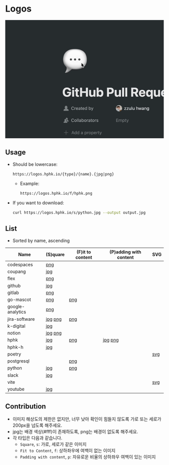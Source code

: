 # Logos

![demo](demo.gif)

## Usage

- Should be lowercase:

  ```
  https://logos.hphk.io/{type}/{name}.{jpg|png}
  ```

  - Example:

    ```
    https://logos.hphk.io/f/hphk.png
    ```

- If you want to download:

  ```bash
  curl https://logos.hphk.io/s/python.jpg --output output.jpg
  ```


## List

- Sorted by name, ascending

| Name | (S)quare | (F)it to content | (P)adding with content | SVG |
| ---- | ---- | ---- | ---- | ---- |
| codespaces | [png](s/codespaces.png) | | | |
| coupang | [jpg](s/coupang.jpg) | | | |
| flex | [png](s/flex.png) | | | |
| github | [jpg](s/github.jpg) | | | |
| gitlab | [png](s/gitlab.png) | | | |
| go-mascot | [png](s/go-mascot.png) | [png](f/go-mascot.png) | | |
| google-analytics | [png](s/google-analytics.png) | | | |
| jira-software | [jpg](s/jira-software.jpg) [png](s/jira-software.png) | [png](f/jira-software.png) | | |
| k-digital | [jpg](s/k-digital.jpg) | | | |
| notion | [jpg](s/notion.jpg) [png](s/notion.png) | | | |
| hphk | [jpg](s/hphk.jpg) | [png](f/hphk.png) | [jpg](p/hphk.jpg) [png](p/hphk.png) |  |
| hphk-h | [jpg](s/hphk-h.jpg) | | | |
| poetry | | | | [svg](svg/poetry.svg) |
| postgresql | | [png](png/postgresql.png) | | |
| python | [jpg](s/python.jpg) | [png](f/python.png) | | |
| slack | [jpg](s/slack.jpg) | | | |
| vite | | | | [svg](svg/vite.svg) |
| youtube | [jpg](s/youtube.jpg) | | | |


## Contribution

- 이미지 해상도의 제한은 없지만, 너무 낮아 확인이 힘들지 않도록 가로 또는 세로가 200px을 넘도록 해주세요.
- jpg는 배경 색상(#fff)이 존재하도록, png는 배경이 없도록 해주세요.
- 각 타입은 다음과 같습니다.
  - `Square`, `s`: 가로, 세로가 같은 이미지
  - `Fit to Content`, `f`: 상하좌우에 여백이 없는 이미지
  - `Padding with content`, `p`: 자유로운 비율의 상하좌우 여백이 있는 이미지
